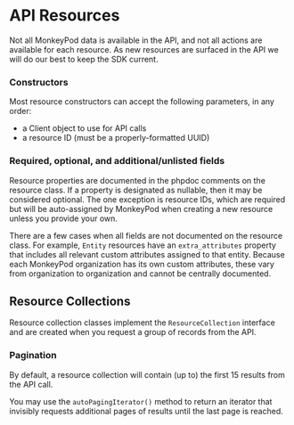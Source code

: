# API Resources
Not all MonkeyPod data is available in the API, and not all actions are 
available for each resource. As new resources are surfaced in the API
we will do our best to keep the SDK current.

### Constructors
Most resource constructors can accept the following parameters, in any order:
* a Client object to use for API calls
* a resource ID (must be a properly-formatted UUID)

### Required, optional, and additional/unlisted fields
Resource properties are documented in the phpdoc comments on the resource 
class. If a property is designated as nullable, then it may be considered 
optional. The one exception is resource IDs, which are required but will 
be auto-assigned by MonkeyPod when creating a new resource unless you provide
your own.

There are a few cases when all fields are not documented on the resource
class. For example, ```Entity``` resources have an ```extra_attributes``` property
that includes all relevant custom attributes assigned to that entity. Because
each MonkeyPod organization has its own custom attributes, these vary from
organization to organization and cannot be centrally documented.

## Resource Collections
Resource collection classes implement the ```ResourceCollection``` interface and
are created when you request a group of records from the API.

### Pagination
By default, a resource collection will contain (up to) the first 15 results
from the API call. 

You may use the ```autoPagingIterator()``` method to return an iterator that 
invisibly requests additional pages of results until the last page is reached. 
